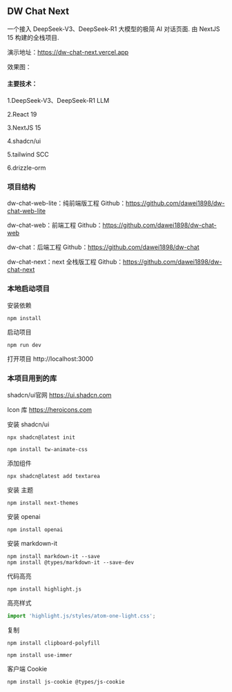 ## DW Chat Next

一个接入 DeepSeek-V3、DeepSeek-R1 大模型的极简 AI 对话页面. 
由 NextJS 15 构建的全栈项目.


演示地址：https://dw-chat-next.vercel.app

效果图：



#### 主要技术：

1.DeepSeek-V3、DeepSeek-R1 LLM

2.React 19

3.NextJS 15

4.shadcn/ui

5.tailwind SCC

6.drizzle-orm


### 项目结构

dw-chat-web-lite：纯前端版工程     Github：https://github.com/dawei1898/dw-chat-web-lite

dw-chat-web：前端工程        Github：https://github.com/dawei1898/dw-chat-web

dw-chat：后端工程        Github：https://github.com/dawei1898/dw-chat

dw-chat-next：next 全栈版工程      Github：https://github.com/dawei1898/dw-chat-next



### 本地启动项目

安装依赖
```shell
npm install
```

启动项目

```bash
npm run dev
```

打开项目 http://localhost:3000




### 本项目用到的库

shadcn/ui官网  https://ui.shadcn.com

Icon 库 https://heroicons.com

安装 shadcn/ui
```shell
npx shadcn@latest init
```

```shell
npm install tw-animate-css
```

添加组件
```shell
npx shadcn@latest add textarea
```

安装 主题
```shell
npm install next-themes
```

安装 openai
```shell
npm install openai
```

安装 markdown-it
```shell
npm install markdown-it --save
npm install @types/markdown-it --save-dev
```

代码高亮
```shell
npm install highlight.js
```
高亮样式
```ts
import 'highlight.js/styles/atom-one-light.css';
```

复制
```shell
npm install clipboard-polyfill
```

```shell
npm install use-immer
```

客户端 Cookie
```shell
npm install js-cookie @types/js-cookie
```